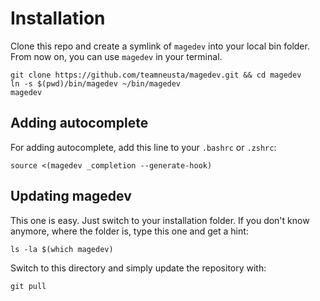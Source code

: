 # Installation

Clone this repo and create a symlink of `magedev` into your local bin folder. From now on, you can use `magedev` in your terminal.

    git clone https://github.com/teamneusta/magedev.git && cd magedev
    ln -s $(pwd)/bin/magedev ~/bin/magedev
    magedev

## Adding autocomplete

For adding autocomplete, add this line to your `.bashrc` or `.zshrc`:

    source <(magedev _completion --generate-hook)

## Updating magedev

This one is easy. Just switch to your installation folder. If you don't know anymore, where the folder is, type this one and get a hint:

    ls -la $(which magedev)

Switch to this directory and simply update the repository with:

    git pull
